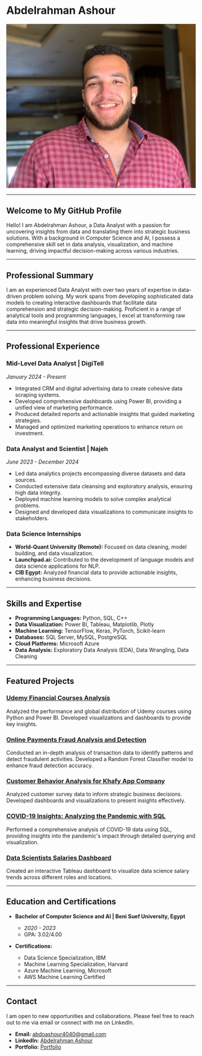 # Abdelrahman Ashour

![Abdelrahman Ashour](https://github.com/Abdoo50/Abdoo50/blob/main/My%20Photo.jpg)

---

## Welcome to My GitHub Profile

Hello! I am Abdelrahman Ashour, a Data Analyst with a passion for uncovering insights from data and translating them into strategic business solutions. With a background in Computer Science and AI, I possess a comprehensive skill set in data analysis, visualization, and machine learning, driving impactful decision-making across various industries.

---

## Professional Summary

I am an experienced Data Analyst with over two years of expertise in data-driven problem solving. My work spans from developing sophisticated data models to creating interactive dashboards that facilitate data comprehension and strategic decision-making. Proficient in a range of analytical tools and programming languages, I excel at transforming raw data into meaningful insights that drive business growth.

---

## Professional Experience

### Mid-Level Data Analyst | DigiTell
*January 2024 - Present*

- Integrated CRM and digital advertising data to create cohesive data scraping systems.
- Developed comprehensive dashboards using Power BI, providing a unified view of marketing performance.
- Produced detailed reports and actionable insights that guided marketing strategies.
- Managed and optimized marketing operations to enhance return on investment.

### Data Analyst and Scientist | Najeh
*June 2023 - December 2024*

- Led data analytics projects encompassing diverse datasets and data sources.
- Conducted extensive data cleansing and exploratory analysis, ensuring high data integrity.
- Deployed machine learning models to solve complex analytical problems.
- Designed and developed data visualizations to communicate insights to stakeholders.

### Data Science Internships

- **World-Quant University (Remote):** Focused on data cleaning, model building, and data visualization.
- **Launchpad.ai:** Contributed to the development of language models and data science applications for NLP.
- **CIB Egypt:** Analyzed financial data to provide actionable insights, enhancing business decisions.

---

## Skills and Expertise

- **Programming Languages:** Python, SQL, C++
- **Data Visualization:** Power BI, Tableau, Matplotlib, Plotly
- **Machine Learning:** TensorFlow, Keras, PyTorch, Scikit-learn
- **Databases:** SQL Server, MySQL, PostgreSQL
- **Cloud Platforms:** Microsoft Azure
- **Data Analysis:** Exploratory Data Analysis (EDA), Data Wrangling, Data Cleaning

---

## Featured Projects

### [Udemy Financial Courses Analysis](https://github.com/Abdoo50/Udemy-Financial-Courses-Analysis)
Analyzed the performance and global distribution of Udemy courses using Python and Power BI. Developed visualizations and dashboards to provide key insights.

### [Online Payments Fraud Analysis and Detection](https://github.com/Abdoo50/Online-Payments-Fraud-Analysis-Detection)
Conducted an in-depth analysis of transaction data to identify patterns and detect fraudulent activities. Developed a Random Forest Classifier model to enhance fraud detection accuracy.

### [Customer Behavior Analysis for Khafy App Company](https://github.com/Abdoo50/Khaffy-App-Company-Customer-Survey-Analysis)
Analyzed customer survey data to inform strategic business decisions. Developed dashboards and visualizations to present insights effectively.

### [COVID-19 Insights: Analyzing the Pandemic with SQL](https://github.com/Abdoo50/Portfolio-Project-COVID-19-Analysis-Using-SQL)
Performed a comprehensive analysis of COVID-19 data using SQL, providing insights into the pandemic's impact through detailed querying and visualization.

### [Data Scientists Salaries Dashboard](https://public.tableau.com/app/profile/abdelrahman.ashour4720/viz/DataScientistsSalaries/Dashboard1)
Created an interactive Tableau dashboard to visualize data science salary trends across different roles and locations.

---

## Education and Certifications

- **Bachelor of Computer Science and AI | Beni Suef University, Egypt**
  - *2020 - 2023*
  - GPA: 3.02/4.00

- **Certifications:**
  - Data Science Specialization, IBM
  - Machine Learning Specialization, Harvard
  - Azure Machine Learning, Microsoft
  - AWS Machine Learning Certified

---

## Contact

I am open to new opportunities and collaborations. Please feel free to reach out to me via email or connect with me on LinkedIn.

- **Email:** [abdoashour4040@gmail.com](mailto:abdoashour4040@gmail.com)
- **LinkedIn:** [Abdelrahman Ashour](https://www.linkedin.com/in/abdo-ashour-9467b623a/)
- **Portfolio:** [Portfolio](https://www.linkedin.com/in/abdo-ashour-9467b623a/)
